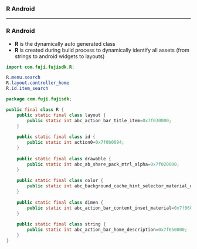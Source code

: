 ### R Android

---------------------------

### R Android

* **R** is the dynamically auto generated class
* **R** is created during build process to dynamically identify all assets (from strings to android widgets to layouts)

```java
import com.fuji.fujisdk.R;

R.menu.search
R.layout.controller_home
R.id.item_search
```

```java
package com.fuji.fujisdk;

public final class R {
    public static final class layout {
        public static int abc_action_bar_title_item=0x7f030000;
    }
    
    public static final class id {
        public static int action0=0x7f0b0094;
    }
    
    public static final class drawable {
        public static int abc_ab_share_pack_mtrl_alpha=0x7f020000;
    }
    
    public static final class color {
        public static int abc_background_cache_hint_selector_material_dark=0x7f0a0046;
    }
    
    public static final class dimen {
        public static int abc_action_bar_content_inset_material=0x7f06000c;
    }
    
    public static final class string {
        public static int abc_action_bar_home_description=0x7f050000;
    }
}
```
